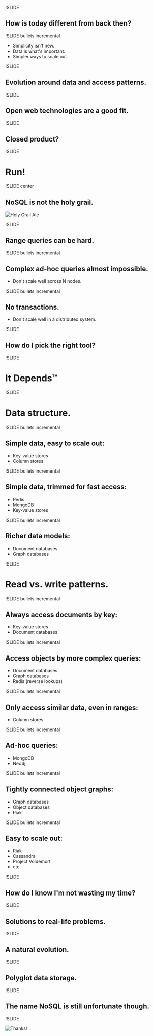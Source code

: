 !SLIDE

## How is today different from back then? ##

!SLIDE bullets incremental

* Simplicity isn't new.
* Data is what's important.
* Simpler ways to scale out.

!SLIDE

## Evolution around data and access patterns. ##

!SLIDE

## Open web technologies are a good fit. ##

!SLIDE

## Closed product? ##

!SLIDE

# Run! #

!SLIDE center

## NoSQL is not the holy grail. ##
![Holy Grail Ale](holy_grail.jpg)

!SLIDE

## Range queries can be hard. ##

!SLIDE bullets incremental

## Complex ad-hoc queries almost impossible. ##

* Don't scale well across N nodes.

!SLIDE bullets incremental

## No transactions. ##

* Don't scale well in a distributed system.

!SLIDE

## How do I pick the right tool? ##

!SLIDE

# It Depends™ #

!SLIDE

# Data structure. #

!SLIDE bullets incremental

## Simple data, easy to scale out: ##

* Key-value stores
* Column stores

!SLIDE bullets incremental

## Simple data, trimmed for fast access: ##

* Redis
* MongoDB
* Key-value stores

!SLIDE bullets incremental

## Richer data models: ##

* Document databases
* Graph databases

!SLIDE

# Read vs. write patterns. #

!SLIDE bullets incremental

## Always access documents by key: ##

* Key-value stores
* Document databases

!SLIDE bullets incremental

## Access objects by more complex queries: ##

* Document databases
* Graph databases
* Redis (reverse lookups)

!SLIDE bullets incremental

## Only access similar data, even in ranges: ##

* Column stores

!SLIDE bullets incremental

## Ad-hoc queries: ##

* MongoDB
* Neo4j

!SLIDE bullets incremental

## Tightly connected object graphs: ##

* Graph databases
* Object databases
* Riak

!SLIDE bullets incremental

## Easy to scale out: ##

* Riak
* Cassandra
* Project Voldemort
* etc.

!SLIDE

## How do I know I'm not wasting my time? ##

!SLIDE

## Solutions to real-life problems. ##

!SLIDE

## A natural evolution. ##

!SLIDE

## Polyglot data storage. ##

!SLIDE

## The name NoSQL is still unfortunate though. ##

!SLIDE

![Thanks!](fin.jpg)
